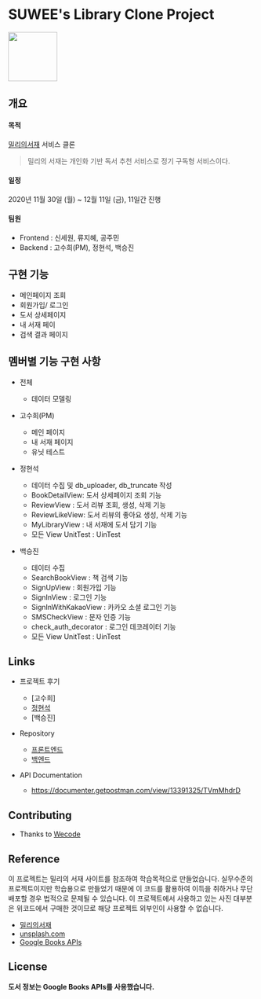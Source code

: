 # SUWEE's Library Clone Project

<img src="https://trello-attachments.s3.amazonaws.com/5fc465951dfcce1dc3a95814/5fc48e535151e366256bb3ef/14fd0811cb2d556ca69cc0bc8aafded7/logo_black.png" height="100"/>

## 개요

#### 목적
[밀리의서재](https://www.millie.co.kr//) 서비스 클론
> 밀리의 서재는 개인화 기반 독서 추천 서비스로 정기 구독형 서비스이다.

#### 일정
2020년 11월 30일 (월) ~ 12월 11일 (금), 11일간 진행

#### 팀원

- Frontend : 신세원, 류지혜, 공주민
- Backend : 고수희(PM), 정현석, 백승진

## 구현 기능

- 메인페이지 조회
- 회원가입/  로그인 
- 도서 상세페이지
- 내 서재 페이
- 검색 결과 페이지

## 멤버별 기능 구현 사항

- 전체
    - 데이터 모델링

- 고수희(PM)
    - 메인 페이지
    - 내 서재 페이지
    - 유닛 테스트
    
- 정현석
    - 데이터 수집 및 db_uploader, db_truncate 작성
    - BookDetailView: 도서 상세페이지 조회 기능
    - ReviewView : 도서 리뷰 조회, 생성, 삭제 기능
    - ReviewLikeView: 도서 리뷰의 좋아요 생성, 삭제 기능
    - MyLibraryView : 내 서재에 도서 담기 기능 
    - 모든 View UnitTest : UinTest
    
- 백승진
    - 데이터 수집
    - SearchBookView : 책 검색 기능
    - SignUpView : 회원가입 기능
    - SignInView : 로그인 기능
    - SignInWithKakaoView : 카카오 소셜 로그인 기능
    - SMSCheckView : 문자 인증 기능
    - check_auth_decorator : 로그인 데코레이터 기능
    - 모든 View UnitTest : UinTest

## Links

- 프로젝트 후기
  - [고수희]
  - [정현석](https://velog.io/@cs982607/2%EC%B0%A8-%ED%94%84%EB%A1%9C%EC%A0%9D%ED%8A%B8-%ED%9B%84%EA%B8%B0)
  - [백승진]

- Repository
  - [프론트엔드](https://github.com/wecode-bootcamp-korea/14-2nd-SUWEE-frontend)
  - [백엔드](https://github.com/wecode-bootcamp-korea/14-2nd-SUWEE-backend)
  
- API Documentation
  - https://documenter.getpostman.com/view/13391325/TVmMhdrD
 
## Contributing

- Thanks to [Wecode](https://wecode.co.kr/)

## Reference

이 프로젝트는 밀리의 서재 사이트를 참조하여 학습목적으로 만들었습니다.
실무수준의 프로젝트이지만 학습용으로 만들었기 때문에 이 코드를 활용하여 이득을 취하거나 무단 배포할 경우 법적으로 문제될 수 있습니다.
이 프로젝트에서 사용하고 있는 사진 대부분은 위코드에서 구매한 것이므로 해당 프로젝트 외부인이 사용할 수 없습니다.

- [밀리의서재](https://www.millie.co.kr/)
- [unsplash.com](https://unsplash.com/)
- [Google Books APIs](https://developers.google.com/books)

## License

**도서 정보는 Google Books APIs를 사용했습니다.**

